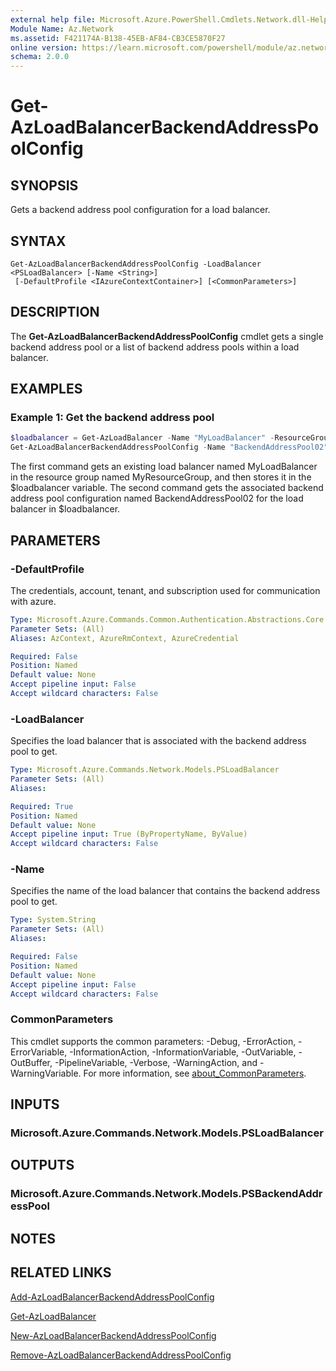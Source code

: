 ```yaml
---
external help file: Microsoft.Azure.PowerShell.Cmdlets.Network.dll-Help.xml
Module Name: Az.Network
ms.assetid: F421174A-B138-45EB-AF84-CB3CE5870F27
online version: https://learn.microsoft.com/powershell/module/az.network/get-azloadbalancerbackendaddresspoolconfig
schema: 2.0.0
---
```


# Get-AzLoadBalancerBackendAddressPoolConfig

## SYNOPSIS
Gets a backend address pool configuration for a load balancer.

## SYNTAX

```
Get-AzLoadBalancerBackendAddressPoolConfig -LoadBalancer <PSLoadBalancer> [-Name <String>]
 [-DefaultProfile <IAzureContextContainer>] [<CommonParameters>]
```

## DESCRIPTION
The **Get-AzLoadBalancerBackendAddressPoolConfig** cmdlet gets a single backend address pool or a list of backend address pools within a load balancer.

## EXAMPLES

### Example 1: Get the backend address pool
```powershell
$loadbalancer = Get-AzLoadBalancer -Name "MyLoadBalancer" -ResourceGroupName "MyResourceGroup"
Get-AzLoadBalancerBackendAddressPoolConfig -Name "BackendAddressPool02" -LoadBalancer $loadbalancer
```

The first command gets an existing load balancer named MyLoadBalancer in the resource group named MyResourceGroup, and then stores it in the $loadbalancer variable.
The second command gets the associated backend address pool configuration named BackendAddressPool02 for the load balancer in $loadbalancer.

## PARAMETERS

### -DefaultProfile
The credentials, account, tenant, and subscription used for communication with azure.

```yaml
Type: Microsoft.Azure.Commands.Common.Authentication.Abstractions.Core.IAzureContextContainer
Parameter Sets: (All)
Aliases: AzContext, AzureRmContext, AzureCredential

Required: False
Position: Named
Default value: None
Accept pipeline input: False
Accept wildcard characters: False
```

### -LoadBalancer
Specifies the load balancer that is associated with the backend address pool to get.

```yaml
Type: Microsoft.Azure.Commands.Network.Models.PSLoadBalancer
Parameter Sets: (All)
Aliases:

Required: True
Position: Named
Default value: None
Accept pipeline input: True (ByPropertyName, ByValue)
Accept wildcard characters: False
```

### -Name
Specifies the name of the load balancer that contains the backend address pool to get.

```yaml
Type: System.String
Parameter Sets: (All)
Aliases:

Required: False
Position: Named
Default value: None
Accept pipeline input: False
Accept wildcard characters: False
```

### CommonParameters
This cmdlet supports the common parameters: -Debug, -ErrorAction, -ErrorVariable, -InformationAction, -InformationVariable, -OutVariable, -OutBuffer, -PipelineVariable, -Verbose, -WarningAction, and -WarningVariable. For more information, see [about_CommonParameters](http://go.microsoft.com/fwlink/?LinkID=113216).

## INPUTS

### Microsoft.Azure.Commands.Network.Models.PSLoadBalancer

## OUTPUTS

### Microsoft.Azure.Commands.Network.Models.PSBackendAddressPool

## NOTES

## RELATED LINKS

[Add-AzLoadBalancerBackendAddressPoolConfig](./Add-AzLoadBalancerBackendAddressPoolConfig.md)

[Get-AzLoadBalancer](./Get-AzLoadBalancer.md)

[New-AzLoadBalancerBackendAddressPoolConfig](./New-AzLoadBalancerBackendAddressPoolConfig.md)

[Remove-AzLoadBalancerBackendAddressPoolConfig](./Remove-AzLoadBalancerBackendAddressPoolConfig.md)
